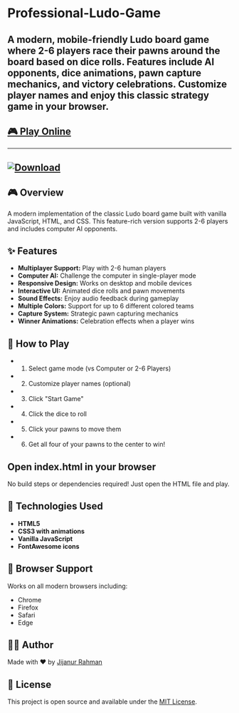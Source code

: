 # Professional-Ludo-Game
A modern, mobile-friendly Ludo board game where 2-6 players race their pawns around the board based on dice rolls. Features include AI opponents, dice animations, pawn capture mechanics, and victory celebrations. Customize player names and enjoy this classic strategy game in your browser.
---
## [🎮 Play Online ](https://jijanurrahman.github.io/Professional-Ludo-Game/)
---
[![Download](https://img.shields.io/badge/Download-APK-blue.svg?style=flat&logo=android)](https://drive.google.com/file/d/1l5LNIdhhd_3wFf6Taukr7cvqcXs34xNK/view?usp=sharing)
---
## 🎮 Overview
A modern implementation of the classic Ludo board game built with vanilla JavaScript, HTML, and CSS. This feature-rich version supports 2-6 players and includes computer AI opponents.

## ✨ Features

- **Multiplayer Support:** Play with 2-6 human players
- **Computer AI:** Challenge the computer in single-player mode
- **Responsive Design:** Works on desktop and mobile devices
- **Interactive UI:** Animated dice rolls and pawn movements
- **Sound Effects:** Enjoy audio feedback during gameplay
- **Multiple Colors:** Support for up to 6 different colored teams
- **Capture System:** Strategic pawn capturing mechanics
- **Winner Animations:** Celebration effects when a player wins

## 🎲 How to Play

- 1. Select game mode (vs Computer or 2-6 Players)
- 2. Customize player names (optional)
- 3. Click "Start Game"
- 4. Click the dice to roll
- 5. Click your pawns to move them
- 6. Get all four of your pawns to the center to win!


## Open index.html in your browser
No build steps or dependencies required! Just open the HTML file and play.

## 🔧 Technologies Used

- **HTML5**
- **CSS3 with animations**
- **Vanilla JavaScript**
- **FontAwesome icons**

## 📱 Browser Support
Works on all modern browsers including:

- Chrome
- Firefox
- Safari
- Edge

## 👨‍💻 Author

Made with ❤️ by [Jijanur Rahman](https://jijanurrahman.netlify.app/)

## 📄 License

This project is open source and available under the [MIT License](LICENSE).
